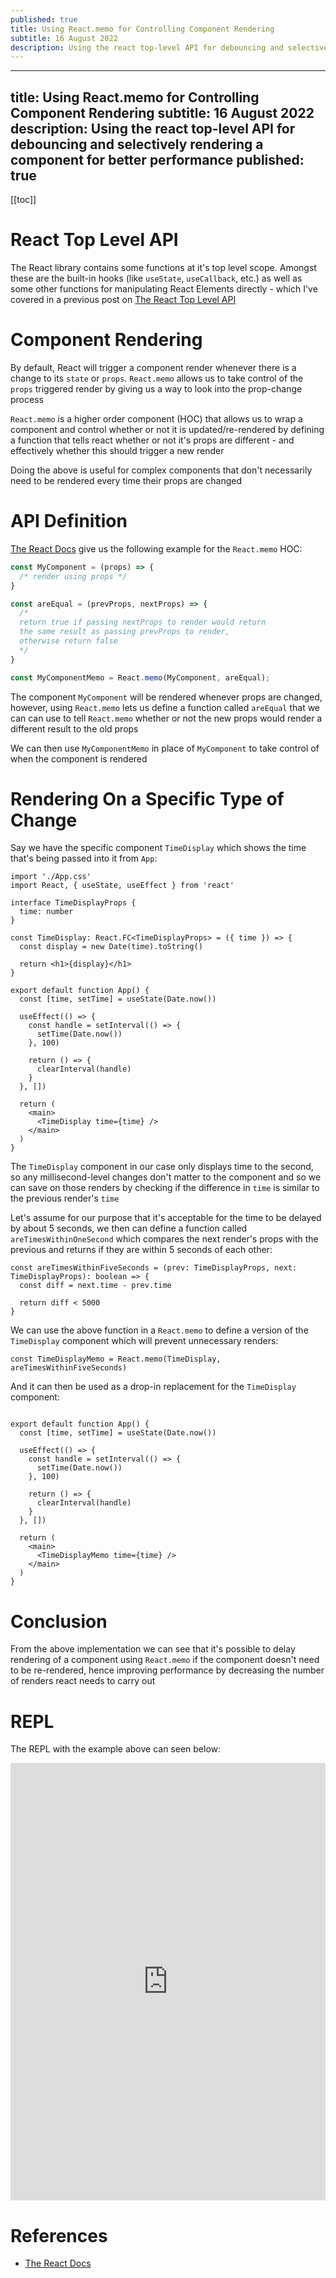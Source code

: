 ```yaml
---
published: true
title: Using React.memo for Controlling Component Rendering
subtitle: 16 August 2022
description: Using the react top-level API for debouncing and selectively rendering a component for better performance
---
```


---
title: Using React.memo for Controlling Component Rendering
subtitle: 16 August 2022
description: Using the react top-level API for debouncing and selectively rendering a component for better performance
published: true
---

[[toc]]

# React Top Level API

The React library contains some functions at it's top level scope. Amongst these are the built-in hooks (like `useState`, `useCallback`, etc.) as well as some other functions for manipulating React Elements directly - which I've covered in a previous post on [The React Top Level API](../01-03/react-top-level-api.md)

# Component Rendering

By default, React will trigger a component render whenever there is a change to its `state` or `props`. `React.memo` allows us to take control of the `props` triggered render by giving us a way to look into the prop-change process

`React.memo` is a higher order component (HOC) that allows us to wrap a component and control whether or not it is updated/re-rendered by defining a function that tells react whether or not it's props are different - and effectively whether this should trigger a new render

Doing the above is useful for complex components that don't necessarily need to be rendered every time their props are changed

# API Definition

[The React Docs](https://reactjs.org/docs/react-api.html#reactmemo) give us the following example for the `React.memo` HOC:

```jsx
const MyComponent = (props) => {
  /* render using props */
}

const areEqual = (prevProps, nextProps) => {
  /*
  return true if passing nextProps to render would return
  the same result as passing prevProps to render,
  otherwise return false
  */
}

const MyComponentMemo = React.memo(MyComponent, areEqual);
```

The component `MyComponent` will be rendered whenever props are changed, however, using `React.memo` lets us define a function called `areEqual` that we can can use to tell `React.memo` whether or not the new props would render a different result to the old props

We can then use `MyComponentMemo` in place of `MyComponent` to take control of when the component is rendered

# Rendering On a Specific Type of Change

Say we have the specific component `TimeDisplay` which shows the time that's being passed into it from `App`:

```tsx
import './App.css'
import React, { useState, useEffect } from 'react'

interface TimeDisplayProps {
  time: number
}

const TimeDisplay: React.FC<TimeDisplayProps> = ({ time }) => {
  const display = new Date(time).toString()

  return <h1>{display}</h1>
}

export default function App() {
  const [time, setTime] = useState(Date.now())

  useEffect(() => {
    const handle = setInterval(() => {
      setTime(Date.now())
    }, 100)

    return () => {
      clearInterval(handle)
    }
  }, [])

  return (
    <main>
      <TimeDisplay time={time} />
    </main>
  )
}
```

The `TimeDisplay` component in our case only displays time to the second, so any millisecond-level changes don't matter to the component and so we can save on those renders by checking if the difference in `time` is similar to the previous render's `time`

Let's assume for our purpose that it's acceptable for the time to be delayed by about 5 seconds, we then can define a function called `areTimesWithinOneSecond` which compares the next render's props with the previous and returns if they are within 5 seconds of each other:

```tsx
const areTimesWithinFiveSeconds = (prev: TimeDisplayProps, next: TimeDisplayProps): boolean => {
  const diff = next.time - prev.time

  return diff < 5000
}
```

We can use the above function in a `React.memo` to define a version of the `TimeDisplay` component which will prevent unnecessary renders:

```tsx
const TimeDisplayMemo = React.memo(TimeDisplay, areTimesWithinFiveSeconds)
```

And it can then be used as a drop-in replacement for the `TimeDisplay` component:

```tsx

export default function App() {
  const [time, setTime] = useState(Date.now())

  useEffect(() => {
    const handle = setInterval(() => {
      setTime(Date.now())
    }, 100)

    return () => {
      clearInterval(handle)
    }
  }, [])

  return (
    <main>
      <TimeDisplayMemo time={time} />
    </main>
  )
}
```

# Conclusion

From the above implementation we can see that it's possible to delay rendering of a component using `React.memo` if the component doesn't need to be re-rendered, hence improving performance by decreasing the number of renders react needs to carry out

# REPL

The REPL with the example above can seen below:

<iframe height="700px" width="100%" src="https://replit.com/@nabeelvalley/react-memo-demo?lite=true" scrolling="no" frameborder="no" allowtransparency="true" allowfullscreen="true" sandbox="allow-forms allow-pointer-lock allow-popups allow-same-origin allow-scripts allow-modals"></iframe>

# References

- [The React Docs](https://reactjs.org/docs/react-api.html#reactmemo)
